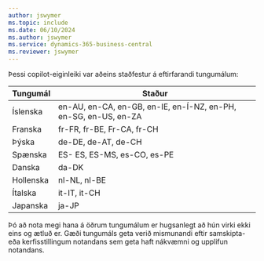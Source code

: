 ```yaml
---
author: jswymer
ms.topic: include
ms.date: 06/10/2024
ms.author: jswymer
ms.service: dynamics-365-business-central
ms.reviewer: jswymer
---
```

Þessi copilot-eiginleiki var aðeins staðfestur á eftirfarandi tungumálum:

|Tungumál|Staður|
|-|-|
|Íslenska|en-AU, en-CA, en-GB, en-IE, en-Í-NZ, en-PH, en-SG, en-US, en-ZA|
|Franska|fr-FR, fr-BE, Fr-CA, fr-CH|
|Þýska|de-DE, de-AT, de-CH|
|Spænska |ES- ES, ES-MS, es-CO, es-PE|
|Danska|da-DK|
|Hollenska|nl-NL, nl-BE|
|Ítalska|it-IT, it-CH|
|Japanska|ja-JP|

Þó að nota megi hana á öðrum tungumálum er hugsanlegt að hún virki ekki eins og ætluð er. Gæði tungumáls geta verið mismunandi eftir samskipta- eða kerfisstillingum notandans sem geta haft nákvæmni og upplifun notandans.
